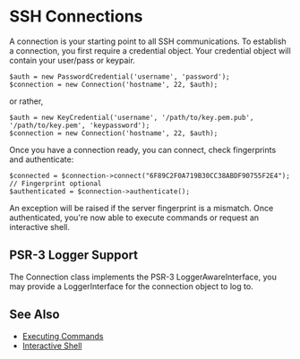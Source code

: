 SSH Connections
===============

A connection is your starting point to all SSH communications. To establish a connection, you first require a
credential object. Your credential object will contain your user/pass or keypair.

    $auth = new PasswordCredential('username', 'password');
    $connection = new Connection('hostname', 22, $auth);

or rather,

    $auth = new KeyCredential('username', '/path/to/key.pem.pub', '/path/to/key.pem', 'keypassword');
    $connection = new Connection('hostname', 22, $auth);

Once you have a connection ready, you can connect, check fingerprints and authenticate:

    $connected = $connection->connect("6F89C2F0A719B30CC38ABDF90755F2E4");   // Fingerprint optional
    $authenticated = $connection->authenticate();

An exception will be raised if the server fingerprint is a mismatch. Once authenticated, you're now able to execute
commands or request an interactive shell.

PSR-3 Logger Support
--------------------
The Connection class implements the PSR-3 LoggerAwareInterface, you may provide a LoggerInterface for the connection
object to log to.


See Also
--------

* [Executing Commands](ExecutionStream.md)
* [Interactive Shell](Shell.md)
